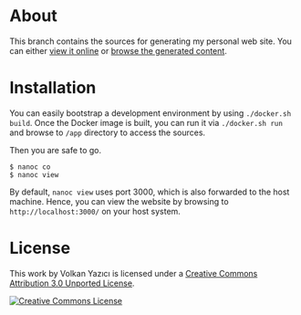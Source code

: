 # About

This branch contains the sources for generating my personal web site. You can
either [view it online](https://volkan.yazi.ci/) or
[browse the generated content](https://github.com/vy/vy.github.io/tree/master/).

# Installation

You can easily bootstrap a development environment by using `./docker.sh build`.
Once the Docker image is built, you can run it via `./docker.sh run` and browse
to `/app` directory to access the sources.

Then you are safe to go.

    $ nanoc co
    $ nanoc view

By default, `nanoc view` uses port 3000, which is also forwarded to the host
machine. Hence, you can view the website by browsing to `http://localhost:3000/`
on your host system.

# License

This work by Volkan Yazıcı is licensed under a [Creative Commons Attribution 3.0 Unported License](http://creativecommons.org/licenses/by/3.0/deed.en_US).

[![Creative Commons License](http://i.creativecommons.org/l/by/3.0/80x15.png)](http://creativecommons.org/licenses/by/3.0/deed.en_US)
